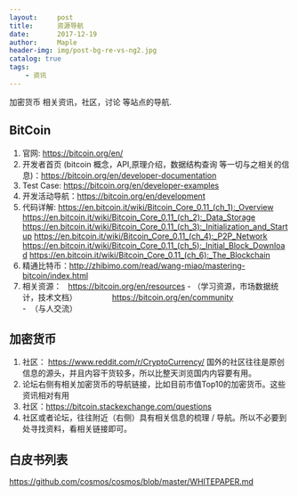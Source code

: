 ```yaml
---
layout:     post
title:      资源导航
date:       2017-12-19
author:     Maple
header-img: img/post-bg-re-vs-ng2.jpg
catalog: true
tags:
    - 资讯
---
```

加密货币 相关资讯，社区，讨论 等站点的导航.

## BitCoin
1. 官网: https://bitcoin.org/en/ 
2. 开发者首页 (bitcoin 概念，API,原理介绍，数据结构查询 等一切与之相关的信息)：https://bitcoin.org/en/developer-documentation 
3. Test Case: https://bitcoin.org/en/developer-examples
4. 开发活动导航：https://bitcoin.org/en/development
5. 代码详解:    https://en.bitcoin.it/wiki/Bitcoin_Core_0.11_(ch_1):_Overview
                https://en.bitcoin.it/wiki/Bitcoin_Core_0.11_(ch_2):_Data_Storage
                https://en.bitcoin.it/wiki/Bitcoin_Core_0.11_(ch_3):_Initialization_and_Startup
                https://en.bitcoin.it/wiki/Bitcoin_Core_0.11_(ch_4):_P2P_Network
                https://en.bitcoin.it/wiki/Bitcoin_Core_0.11_(ch_5):_Initial_Block_Download
                https://en.bitcoin.it/wiki/Bitcoin_Core_0.11_(ch_6):_The_Blockchain
 6. 精通比特币：http://zhibimo.com/read/wang-miao/mastering-bitcoin/index.html
 7. 相关资源：   https://bitcoin.org/en/resources - （学习资源，市场数据统计，技术文档）
                https://bitcoin.org/en/community -  （与人交流）
 
## 加密货币
1. 社区： https://www.reddit.com/r/CryptoCurrency/
国外的社区往往是原创信息的源头，并且内容干货较多，所以比整天浏览国内内容要有用。
2. 论坛右侧有相关加密货币的导航链接，比如目前市值Top10的加密货币。这些资讯相对有用
3. 社区：https://bitcoin.stackexchange.com/questions
4. 社区或者论坛，往往附近（右侧）具有相关信息的梳理 / 导航。所以不必要到处寻找资料，看相关链接即可。

## 白皮书列表
https://github.com/cosmos/cosmos/blob/master/WHITEPAPER.md
